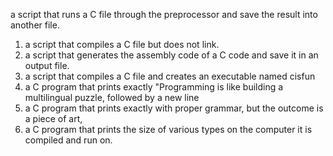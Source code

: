  a script that runs a C file through the preprocessor and save the result into another file.
1. a script that compiles a C file but does not link.
2. a script that generates the assembly code of a C code and save it in an output file.
3. a script that compiles a C file and creates an executable named cisfun
4. a C program that prints exactly "Programming is like building a multilingual puzzle, followed by a new line
5.  a C program that prints exactly with proper grammar, but the outcome is a piece of art,
6.   a C program that prints the size of various types on the computer it is compiled and run on.
